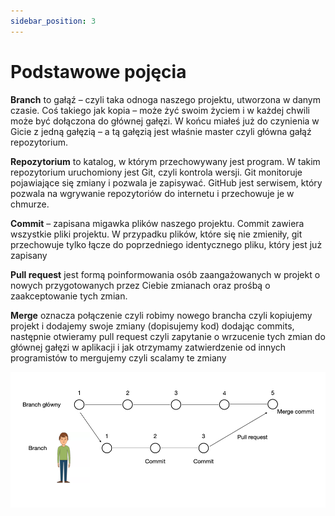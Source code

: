```yaml
---
sidebar_position: 3
---
```


# Podstawowe pojęcia

**Branch** to gałąź – czyli taka odnoga naszego projektu, utworzona w danym czasie. Coś takiego jak kopia – może żyć swoim życiem i w każdej chwili może być dołączona do głównej gałęzi. W końcu miałeś już do czynienia w Gicie z jedną gałęzią – a tą gałęzią jest właśnie master czyli główna gałąź repozytorium.

**Repozytorium** to katalog, w którym przechowywany jest program. W takim repozytorium uruchomiony jest Git, czyli kontrola wersji. Git monitoruje pojawiające się zmiany i pozwala je zapisywać. GitHub jest serwisem, który pozwala na wgrywanie repozytoriów do internetu i przechowuje je w chmurze.

**Commit** – zapisana migawka plików naszego projektu. Commit zawiera wszystkie pliki projektu. W przypadku plików, które się nie zmieniły, git przechowuje tylko łącze do poprzedniego identycznego pliku, który jest już zapisany

**Pull request** jest formą poinformowania osób zaangażowanych w projekt o nowych przygotowanych przez Ciebie zmianach oraz prośbą o zaakceptowanie tych zmian. 

**Merge** oznacza połączenie czyli robimy nowego brancha czyli kopiujemy projekt i dodajemy swoje zmiany (dopisujemy kod) dodając commits, następnie otwieramy pull request czyli zapytanie o wrzucenie tych zmian do głównej gałęzi w aplikacji i jak otrzymamy zatwierdzenie od innych programistów to mergujemy czyli scalamy te zmiany 

![Ilustration](../static/img/branch.png)